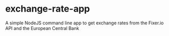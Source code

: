 # exchange-rate-app
A simple NodeJS command line app to get exchange rates from the Fixer.io API and the European Central Bank
